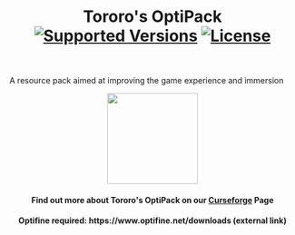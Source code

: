 <h1 align="center">Tororo's OptiPack<br>
	<a href="https://github.com/TororoLaLoutre/Tororo-OptiPack/releases"><img src="https://img.shields.io/badge/Available%20for-MC%201.16%20to%201.19-c70039" alt="Supported Versions"></a>
	<a href="https://github.com/TororoLaLoutre/Tororo-OptiPack/blob/main/LICENSE"><img src="https://img.shields.io/github/license/Creators-of-Create/Create?style=flat&color=900c3f" alt="License"></a>
    <br><br>
</h1>

<p>A resource pack aimed at improving the game experience and immersion</p>

<p align="center"><a href="https://github.com/TororoLaLoutre/Tororo-OptiPack/issues"><img src="https://i.imgur.com/qPmjSXy.png" width="160" /></a> <a 

<h1></h1>
<h4 align="center">Find out more about Tororo's OptiPack on our <a href="https://github.com/TororoLaLoutre/Tororo-OptiPack/releases">Curseforge</a> Page

<h4 align="center"> Optifine required: https://www.optifine.net/downloads (external link)

